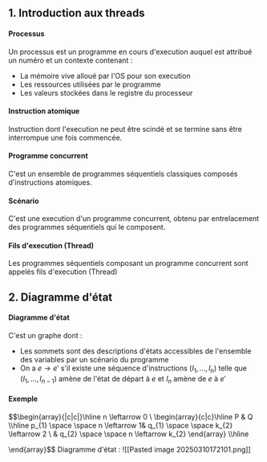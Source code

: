 ## 1. Introduction aux threads
#### Processus
Un processus est un programme en cours d'execution auquel est attribué un numéro et un contexte contenant : 
- La mémoire vive alloué par l'OS pour son execution
- Les ressources utilisées par le programme
- Les valeurs stockées dans le registre du processeur

#### Instruction atomique
Instruction dont l'execution ne peut être scindé et se termine sans être interrompue une fois commencée. 

#### Programme concurrent
C'est un ensemble de programmes séquentiels classiques composés d'instructions atomiques. 

#### Scénario
C'est une execution d'un programme concurrent, obtenu par entrelacement des programmes séquentiels qui le composent. 

#### Fils d'execution (Thread)
Les programmes séquentiels composant un programme concurrent sont appelés fils d'execution (Thread)

## 2. Diagramme d'état
#### Diagramme d'état
C'est un graphe dont : 
- Les sommets sont des descriptions d'états accessibles de l'ensemble des variables par un scénario du programme
- On a $e \to e'$ s'il existe une séquence d'instructions $(I_{1}, \dots, I_{n})$ telle que $(I_{1}, \dots, I_{n-1})$ amène de l'état de départ à $e$ et $I_{n}$ amène de $e$ à $e'$


#### Exemple
$$\begin{array}{|c|c|}\hline
n \leftarrow 0 \\
\begin{array}{c|c}\hline
P & Q \\\hline
p_{1} \space \space n \leftarrow 1& q_{1} \space \space k_{2} \leftarrow 2 \\
 & q_{2} \space \space n \leftarrow k_{2}
\end{array} \\\hline

\end{array}$$
Diagramme d'état : 
![[Pasted image 20250310172101.png]]

